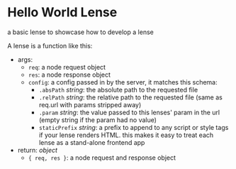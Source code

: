 # Hello World Lense

a basic lense to showcase how to develop a lense

A lense is a function like this:
- args:
  - `req`: a node request object
  - `res`: a node response object
  - `config`: a config passed in by the server, it matches this schema:
    - `.absPath` _string_: the absolute path to the requested file
    - `.relPath` _string_: the relative path to the requested file (same as req.url with params stripped away)
    - `.param` _string_: the value passed to this lenses' param in the url (empty string if the param had no value)
    - `staticPrefix` _string_: a prefix to append to any script or style tags if your lense renders HTML.  this makes it easy to treat each lense as a stand-alone frontend app
- return: _object_
  - `{ req, res }`: a node request and response object
